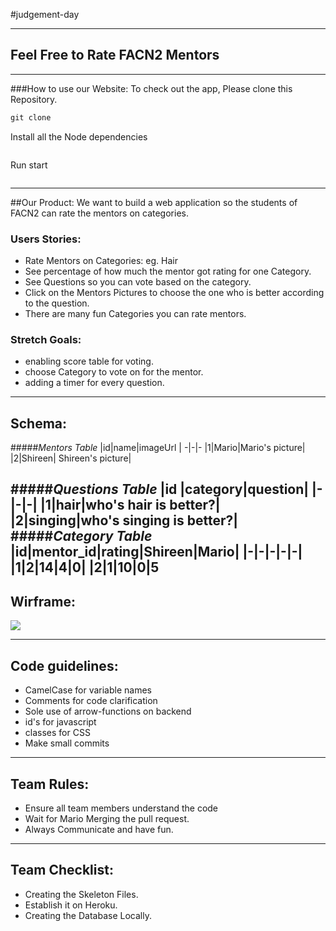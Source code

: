 #judgement-day
***
## Feel Free to Rate FACN2 Mentors
***
###How to use our Website:
To check out the app, Please clone this Repository.
```javascript
git clone
```
Install all the Node dependencies
```javascript

```
Run start
```javascript

```
---
##Our Product:
We want to build a web application so the students of FACN2 can rate the mentors on categories.
### Users Stories:
* Rate Mentors on Categories: eg. Hair
* See percentage of how much the mentor got rating for one Category.
* See Questions so you can vote based on the category.
* Click on the Mentors Pictures to choose the one who is better according to the question.
* There are many fun Categories you can rate mentors.

### Stretch Goals:
* enabling score table for voting.
* choose Category to vote on for the mentor.
* adding a timer for every question.
---
## Schema:
#####*Mentors Table*
|id|name|imageUrl
| -|-|-
|1|Mario|Mario's picture|
|2|Shireen| Shireen's picture|

#####*Questions Table*
|id |category|question|
|-|-|-|
|1|hair|who's hair is better?|
|2|singing|who's singing is better?|
#####*Category Table*
|id|mentor_id|rating|Shireen|Mario|
|-|-|-|-|-|
|1|2|14|4|0|
|2|1|10|0|5
---
## Wirframe:
![](https://user-images.githubusercontent.com/26799467/29571643-68418e36-8762-11e7-98dd-aa36da535bac.png)

---

## Code guidelines:
* CamelCase for variable names
* Comments for code clarification
* Sole use of arrow-functions on backend
* id's for javascript
* classes for CSS
* Make small commits
---
## Team Rules:
* Ensure all team members understand the code
* Wait for Mario Merging the pull request.
* Always Communicate and have fun.
----
## Team Checklist:
* Creating the Skeleton Files.
* Establish it on Heroku.
* Creating the Database Locally.
